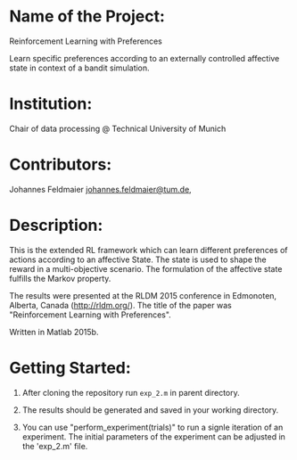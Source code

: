 # Name of the Project: 

Reinforcement Learning with Preferences

Learn specific preferences according to an externally controlled affective state in context of a bandit simulation.

# Institution:

Chair of data processing @ Technical University of Munich

# Contributors:

Johannes Feldmaier <johannes.feldmaier@tum.de>, 

# Description:

This is the extended RL framework which can learn different preferences of actions according to an affective State. The state is used to shape the reward in a multi-objective scenario. The formulation of the affective state fulfills the Markov property. 

The results were presented at the RLDM 2015 conference in Edmonoten, Alberta, Canada (http://rldm.org/). The title of the paper was "Reinforcement Learning with Preferences".

Written in Matlab 2015b.
 
# Getting Started:

1. After cloning the repository run `exp_2.m` in parent directory. 

2. The results should be generated and saved in your working directory. 

3. You can use "perform_experiment(trials)" to run a signle iteration of an experiment. The initial parameters of the experiment can be adjusted in the 'exp_2.m' file. 
